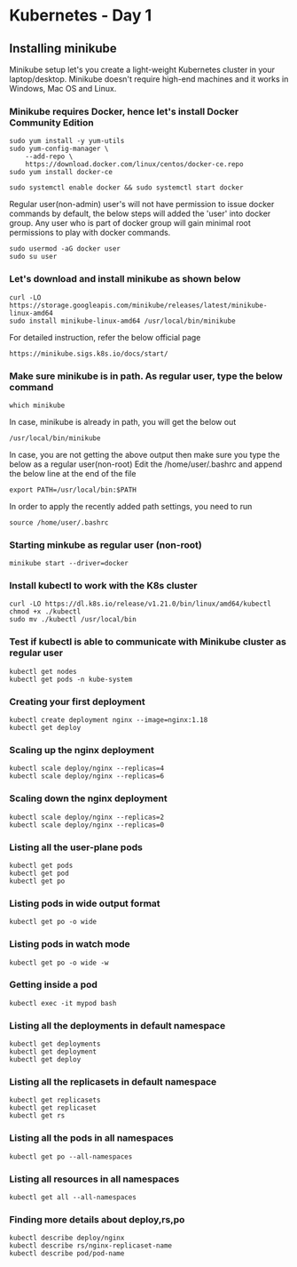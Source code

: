 # Kubernetes - Day 1

## Installing minikube
Minikube setup let's you create a light-weight Kubernetes cluster in your laptop/desktop.  Minikube doesn't require high-end machines and it works in Windows, Mac OS and Linux.

### Minikube requires Docker, hence let's install Docker Community Edition
```
sudo yum install -y yum-utils
sudo yum-config-manager \
    --add-repo \
    https://download.docker.com/linux/centos/docker-ce.repo
sudo yum install docker-ce

sudo systemctl enable docker && sudo systemctl start docker
```

Regular user(non-admin) user's will not have permission to issue docker commands by default, the below
steps will added the 'user' into docker group.   Any user who is part of docker group will gain minimal root permissions to play with docker commands.
```
sudo usermod -aG docker user
sudo su user
```

### Let's download and install minikube as shown below
```
curl -LO https://storage.googleapis.com/minikube/releases/latest/minikube-linux-amd64
sudo install minikube-linux-amd64 /usr/local/bin/minikube
```

For detailed instruction, refer the below official page
```
https://minikube.sigs.k8s.io/docs/start/
```

### Make sure minikube is in path. As regular user, type the below command
```
which minikube
```

In case, minikube is already in path, you will get the below out
```
/usr/local/bin/minikube
```

In case, you are not getting the above output then make sure you type the below as a regular user(non-root)
Edit the /home/user/.bashrc and append the below line at the end of the file
```
export PATH=/usr/local/bin:$PATH
```

In order to apply the recently added path settings, you need to run
```
source /home/user/.bashrc
```

### Starting minkube as regular user (non-root)
```
minikube start --driver=docker
```

### Install kubectl to work with the K8s cluster
```
curl -LO https://dl.k8s.io/release/v1.21.0/bin/linux/amd64/kubectl
chmod +x ./kubectl
sudo mv ./kubectl /usr/local/bin
```

### Test if kubectl is able to communicate with Minikube cluster as regular user
```
kubectl get nodes
kubectl get pods -n kube-system
```

### Creating your first deployment
```
kubectl create deployment nginx --image=nginx:1.18
kubectl get deploy
```

### Scaling up the nginx deployment
```
kubectl scale deploy/nginx --replicas=4
kubectl scale deploy/nginx --replicas=6
```

### Scaling down the nginx deployment
```
kubectl scale deploy/nginx --replicas=2
kubectl scale deploy/nginx --replicas=0
```

### Listing all the user-plane pods
```
kubectl get pods
kubectl get pod
kubectl get po
```

### Listing pods in wide output format
```
kubectl get po -o wide
```

### Listing pods in watch mode
```
kubectl get po -o wide -w
```

### Getting inside a pod
```
kubectl exec -it mypod bash
```

### Listing all the deployments in default namespace
```
kubectl get deployments
kubectl get deployment
kubectl get deploy
```

### Listing all the replicasets in default namespace
```
kubectl get replicasets
kubectl get replicaset
kubectl get rs
```

### Listing all the pods in all namespaces
```
kubectl get po --all-namespaces
```

### Listing all resources in all namespaces
```
kubectl get all --all-namespaces
```

### Finding more details about deploy,rs,po
```
kubectl describe deploy/nginx
kubectl describe rs/nginx-replicaset-name 
kubectl describe pod/pod-name
```
